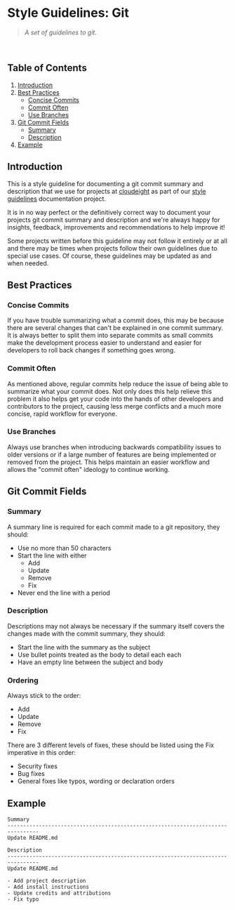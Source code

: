 # Style Guidelines: Git
> *A set of guidelines to git.*
<br />


## Table of Contents
1. [Introduction](#introduction)
2. [Best Practices](#best-practices)
    - [Concise Commits](#concise-commits)
    - [Commit Often](#commit-often)
    - [Use Branches](#use-branches)
3. [Git Commit Fields](#git-commit-fields)
    - [Summary](#summary)
    - [Description](#description)
4. [Example](#example)


## Introduction
This is a style guideline for documenting a git commit summary and description that we use for projects at [cloudeight](https://github.com/cloudeight/) as part of our [style guidelines](https://github.com/cloudeight/style-guidelines) documentation project.

It is in no way perfect or the definitively correct way to document your projects git commit summary and description and we're always happy for insights, feedback, improvements and recommendations to help improve it!

Some projects written before this guideline may not follow it entirely or at all and there may be times when projects follow their own guidelines due to special use cases. Of course, these guidelines may be updated as and when needed.


## Best Practices
### Concise Commits
If you have trouble summarizing what a commit does, this may be because there are several changes that can't be explained in one commit summary. It is always better to split them into separate commits as small commits make the development process easier to understand and easier for developers to roll back changes if something goes wrong.

### Commit Often
As mentioned above, regular commits help reduce the issue of being able to summarize what your commit does. Not only does this help relieve this problem it also helps get your code into the hands of other developers and contributors to the project, causing less merge conflicts and a much more concise, rapid workflow for everyone.

### Use Branches
Always use branches when introducing backwards compatibility issues to older versions or if a large number of features are being implemented or removed from the project. This helps maintain an easier workflow and allows the "commit often" ideology to continue working.


## Git Commit Fields
### Summary
A summary line is required for each commit made to a git repository, they should:

 - Use no more than 50 characters
 - Start the line with either
	 - Add
	 - Update
	 - Remove
	 - Fix
 - Never end the line with a period

### Description
Descriptions may not always be necessary if the summary itself covers the changes made with the commit summary, they should:

- Start the line with the summary as the subject
- Use bullet points treated as the body to detail each each
- Have an empty line between the subject and body

### Ordering
Always stick to the order:

- Add
- Update
- Remove
- Fix

There are 3 different levels of fixes, these should be listed using the Fix imperative in this order:

- Security fixes
- Bug fixes
- General fixes like typos, wording or declaration orders


## Example
```
Summary
--------------------------------------------------------------------------------
Update README.md

Description
--------------------------------------------------------------------------------
Update README.md

- Add project description
- Add install instructions
- Update credits and attributions
- Fix typo
```
